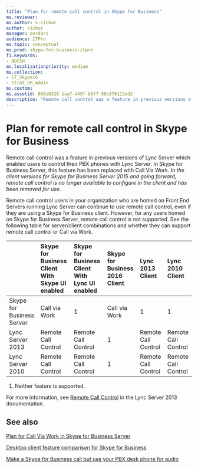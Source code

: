 ```yaml
---
title: "Plan for remote call control in Skype for Business"
ms.reviewer: 
ms.author: v-cichur
author: cichur
manager: serdars
audience: ITPro
ms.topic: conceptual
ms.prod: skype-for-business-itpro
f1.keywords:
- NOCSH
ms.localizationpriority: medium
ms.collection: 
- IT_Skype16
- Strat_SB_Admin
ms.custom:
ms.assetid: 688a0328-1aa7-449f-b5f7-98c876112ed2
description: "Remote call control was a feature in previous versions of Lync Server which enabled users to control their PBX phones with Lync Server. In Skype for Business Server, this feature has been replaced with Call Via Work. In the client versions for Skype for Business Server 2015 and going forward, remote call control is no longer available to configure in the client and has been removed for use."
---
```


# Plan for remote call control in Skype for Business
 
Remote call control was a feature in previous versions of Lync Server which enabled users to control their PBX phones with Lync Server. In Skype for Business Server, this feature has been replaced with Call Via Work.  *In the client versions for Skype for Business Server 2015 and going forward, remote call control is no longer available to configure in the client and has been removed for use.* 
  
 Remote call control users in your organization who are homed on Front End Servers running Lync Server can continue to use remote call control, even if they are using a Skype for Business client. However, for any users homed on Skype for Business Server, remote call control is not supported. See the following table for server/client combinations and whether they can support remote call control or Call via Work.
  
||**Skype for Business Client With Skype UI enabled**|**Skype for Business Client With Lync UI enabled**|**Skype for Business 2016 Client**|**Lync 2013 Client**|**Lync 2010 Client**|
|:-----|:-----|:-----|:-----|:-----|:-----|
| Skype for Business Server <br/> |Call via Work  <br/> |1 <br/> |Call via Work  <br/> |1 <br/> |1 <br/> |
| Lync Server 2013 <br/> |Remote Call Control  <br/> |Remote Call Control  <br/> |1 <br/> |Remote Call Control  <br/> |Remote Call Control  <br/> |
| Lync Server 2010 <br/> |Remote Call Control  <br/> |Remote Call Control  <br/> |1 <br/> |Remote Call Control  <br/> |Remote Call Control  <br/> |
   
1. Neither feature is supported.
  
For more information, see [Remote Call Control](/previous-versions/office/lync-server-2013/lync-server-2013-planning-for-remote-call-control) in the Lync Server 2013 documentation.
  
## See also

[Plan for Call Via Work in Skype for Business Server](call-via-work.md)
  
[Desktop client feature comparison for Skype for Business](../../plan-your-deployment/clients-and-devices/desktop-feature-comparison.md)

[Make a Skype for Business call but use your PBX desk phone for audio](https://support.office.com/article/Make-a-Skype-for-Business-call-but-use-your-PBX-desk-phone-for-audio-6a316c11-a05e-460c-b969-32ff0ad848e6)